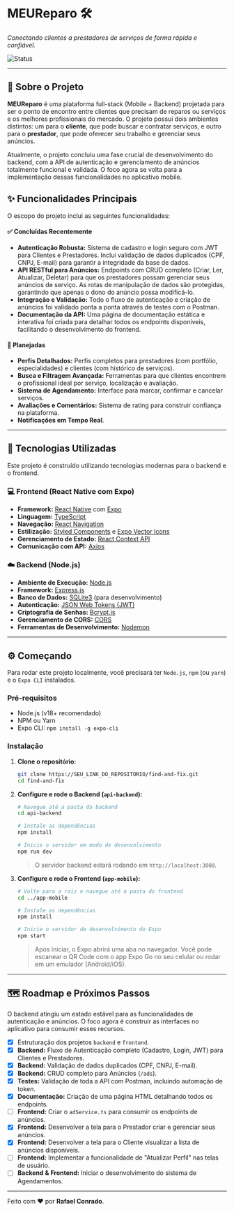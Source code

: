 # MEUReparo 🛠️

*Conectando clientes a prestadores de serviços de forma rápida e confiável.*

![Status](https://img.shields.io/badge/Status-Em%20desenvolvimento-yellow)

---

## 📝 Sobre o Projeto

**MEUReparo** é uma plataforma full-stack (Mobile + Backend) projetada para ser o ponto de encontro entre clientes que precisam de reparos ou serviços e os melhores profissionais do mercado. O projeto possui dois ambientes distintos: um para o **cliente**, que pode buscar e contratar serviços, e outro para o **prestador**, que pode oferecer seu trabalho e gerenciar seus anúncios.

Atualmente, o projeto concluiu uma fase crucial de desenvolvimento do backend, com a API de autenticação e gerenciamento de anúncios totalmente funcional e validada. O foco agora se volta para a implementação dessas funcionalidades no aplicativo mobile.

## ✨ Funcionalidades Principais

O escopo do projeto inclui as seguintes funcionalidades:

#### ✅ Concluídas Recentemente
* **Autenticação Robusta:** Sistema de cadastro e login seguro com JWT para Clientes e Prestadores. Inclui validação de dados duplicados (CPF, CNPJ, E-mail) para garantir a integridade da base de dados.
* **API RESTful para Anúncios:** Endpoints com CRUD completo (Criar, Ler, Atualizar, Deletar) para que os prestadores possam gerenciar seus anúncios de serviço. As rotas de manipulação de dados são protegidas, garantindo que apenas o dono do anúncio possa modificá-lo.
* **Integração e Validação:** Todo o fluxo de autenticação e criação de anúncios foi validado ponta a ponta através de testes com o Postman.
* **Documentação da API:** Uma página de documentação estática e interativa foi criada para detalhar todos os endpoints disponíveis, facilitando o desenvolvimento do frontend.

#### 📝 Planejadas
* **Perfis Detalhados:** Perfis completos para prestadores (com portfólio, especialidades) e clientes (com histórico de serviços).
* **Busca e Filtragem Avançada:** Ferramentas para que clientes encontrem o profissional ideal por serviço, localização e avaliação.
* **Sistema de Agendamento:** Interface para marcar, confirmar e cancelar serviços.
* **Avaliações e Comentários:** Sistema de rating para construir confiança na plataforma.
* **Notificações em Tempo Real**.

---

## 🚀 Tecnologias Utilizadas

Este projeto é construído utilizando tecnologias modernas para o backend e o frontend.

### 💻 Frontend (React Native com Expo)
* **Framework:** [React Native](https://reactnative.dev/) com [Expo](https://expo.dev/)
* **Linguagem:** [TypeScript](https://www.typescriptlang.org/)
* **Navegação:** [React Navigation](https://reactnavigation.org/)
* **Estilização:** [Styled Components](https://styled-components.com/) e [Expo Vector Icons](https://docs.expo.dev/guides/icons/)
* **Gerenciamento de Estado:** [React Context API](https://react.dev/learn/passing-data-deeply-with-context)
* **Comunicação com API:** [Axios](https://axios-http.com/)

### ☁️ Backend (Node.js)
* **Ambiente de Execução:** [Node.js](https://nodejs.org/en/)
* **Framework:** [Express.js](https://expressjs.com/pt-br/)
* **Banco de Dados:** [SQLite3](https://www.sqlite.org/index.html) (para desenvolvimento)
* **Autenticação:** [JSON Web Tokens (JWT)](https://jwt.io/)
* **Criptografia de Senhas:** [Bcrypt.js](https://github.com/dcodeIO/bcrypt.js)
* **Gerenciamento de CORS:** [CORS](https://github.com/expressjs/cors)
* **Ferramentas de Desenvolvimento:** [Nodemon](https://nodemon.io/)

---

## ⚙️ Começando

Para rodar este projeto localmente, você precisará ter `Node.js`, `npm` (ou `yarn`) e o `Expo CLI` instalados.

### Pré-requisitos
* Node.js (v18+ recomendado)
* NPM ou Yarn
* Expo CLI: `npm install -g expo-cli`

### Instalação

1.  **Clone o repositório:**
    ```bash
    git clone https://SEU_LINK_DO_REPOSITORIO/find-and-fix.git
    cd find-and-fix
    ```

2.  **Configure e rode o Backend (`api-backend`):**
    ```bash
    # Navegue até a pasta do backend
    cd api-backend

    # Instale as dependências
    npm install

    # Inicie o servidor em modo de desenvolvimento
    npm run dev
    ```
    > O servidor backend estará rodando em `http://localhost:3000`.

3.  **Configure e rode o Frontend (`app-mobile`):**
    ```bash
    # Volte para a raiz e navegue até a pasta do frontend
    cd ../app-mobile

    # Instale as dependências
    npm install

    # Inicie o servidor de desenvolvimento do Expo
    npm start
    ```
    > Após iniciar, o Expo abrirá uma aba no navegador. Você pode escanear o QR Code com o app Expo Go no seu celular ou rodar em um emulador (Android/iOS).

---

## 🗺️ Roadmap e Próximos Passos

O backend atingiu um estado estável para as funcionalidades de autenticação e anúncios. O foco agora é construir as interfaces no aplicativo para consumir esses recursos.

* [x] Estruturação dos projetos `backend` e `frontend`.
* [x] **Backend:** Fluxo de Autenticação completo (Cadastro, Login, JWT) para Clientes e Prestadores.
* [x] **Backend:** Validação de dados duplicados (CPF, CNPJ, E-mail).
* [x] **Backend:** CRUD completo para Anúncios (`/ads`).
* [x] **Testes:** Validação de toda a API com Postman, incluindo automação de token.
* [x] **Documentação:** Criação de uma página HTML detalhando todos os endpoints.
* [ ] **Frontend:** Criar o `adService.ts` para consumir os endpoints de anúncios.
* [x] **Frontend:** Desenvolver a tela para o Prestador criar e gerenciar seus anúncios.
* [x] **Frontend:** Desenvolver a tela para o Cliente visualizar a lista de anúncios disponíveis.
* [ ] **Frontend:** Implementar a funcionalidade de "Atualizar Perfil" nas telas de usuário.
* [ ] **Backend & Frontend:** Iniciar o desenvolvimento do sistema de Agendamentos.

---

Feito com ❤️ por **Rafael Conrado**.
